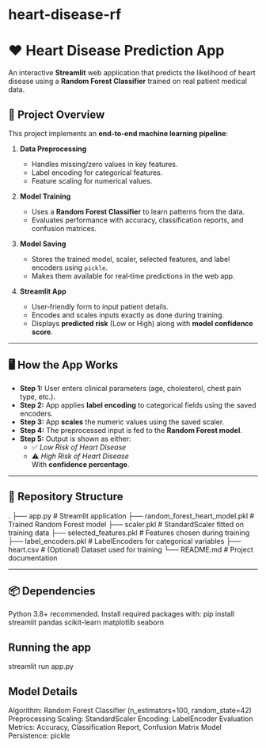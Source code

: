 # heart-disease-rf

# ❤️ Heart Disease Prediction App

An interactive **Streamlit** web application that predicts the likelihood of heart disease using a **Random Forest Classifier** trained on real patient medical data.

## 📜 Project Overview
This project implements an **end‑to‑end machine learning pipeline**:
1. **Data Preprocessing**  
   - Handles missing/zero values in key features.  
   - Label encoding for categorical features.  
   - Feature scaling for numerical values.

2. **Model Training**  
   - Uses a **Random Forest Classifier** to learn patterns from the data.  
   - Evaluates performance with accuracy, classification reports, and confusion matrices.

3. **Model Saving**  
   - Stores the trained model, scaler, selected features, and label encoders using `pickle`.  
   - Makes them available for real‑time predictions in the web app.

4. **Streamlit App**  
   - User‑friendly form to input patient details.  
   - Encodes and scales inputs exactly as done during training.  
   - Displays **predicted risk** (Low or High) along with **model confidence score**.

---

## 🖥️ How the App Works
- **Step 1:** User enters clinical parameters (age, cholesterol, chest pain type, etc.).  
- **Step 2:** App applies **label encoding** to categorical fields using the saved encoders.  
- **Step 3:** App **scales** the numeric values using the saved scaler.  
- **Step 4:** The preprocessed input is fed to the **Random Forest model**.  
- **Step 5:** Output is shown as either:
  - ✅ *Low Risk of Heart Disease*  
  - ⚠️ *High Risk of Heart Disease*  
  With **confidence percentage**.

---

## 📂 Repository Structure
. ├── app.py # Streamlit application 
  ├── random_forest_heart_model.pkl # Trained Random Forest model 
  ├── scaler.pkl # StandardScaler fitted on training data 
  ├── selected_features.pkl # Features chosen during training 
  ├── label_encoders.pkl # LabelEncoders for categorical variables 
  ├── heart.csv # (Optional) Dataset used for training 
  └── README.md # Project documentation

  
---

## 📦 Dependencies
Python 3.8+ recommended. Install required packages with:
pip install streamlit pandas scikit-learn matplotlib seaborn

##  Running the app
streamlit run app.py

## Model Details
Algorithm: Random Forest Classifier (n_estimators=100, random_state=42)
Preprocessing
        Scaling: StandardScaler
        Encoding: LabelEncoder
Evaluation Metrics: Accuracy, Classification Report, Confusion Matrix
Model Persistence: pickle
